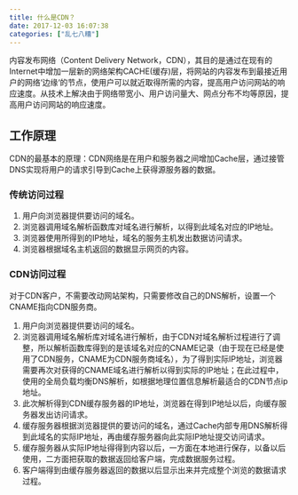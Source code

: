 ```yaml
---
title: 什么是CDN？
date: 2017-12-03 16:07:38
categories: ["乱七八糟"]
---
```


内容发布网络（Content Delivery Network，CDN），其目的是通过在现有的Internet中增加一层新的网络架构CACHE(缓存)层，将网站的内容发布到最接近用户的网络‘边缘‘的节点，使用户可以就近取得所需的内容，提高用户访问网站的响应速度。从技术上解决由于网络带宽小、用户访问量大、网点分布不均等原因，提高用户访问网站的响应速度。


<!-- more -->

## 工作原理
CDN的最基本的原理：CDN网络是在用户和服务器之间增加Cache层，通过接管DNS实现将用户的请求引导到Cache上获得源服务器的数据。

### 传统访问过程

1. 用户向浏览器提供要访问的域名。
2. 浏览器调用域名解析函数库对域名进行解析，以得到此域名对应的IP地址。
3. 浏览器使用所得到的IP地址，域名的服务主机发出数据访问请求。
4. 浏览器根据域名主机返回的数据显示网页的内容。

### CDN访问过程
对于CDN客户，不需要改动网站架构，只需要修改自己的DNS解析，设置一个CNAME指向CDN服务商。

1. 用户向浏览器提供要访问的域名。
2. 浏览器调用域名解析库对域名进行解析，由于CDN对域名解析过程进行了调整，所以解析函数库得到的是该域名对应的CNAME记录（由于现在已经是使用了CDN服务，CNAME为CDN服务商域名），为了得到实际IP地址，浏览器需要再次对获得的CNAME域名进行解析以得到实际的IP地址；在此过程中，使用的全局负载均衡DNS解析，如根据地理位置信息解析最适合的CDN节点ip地址。
3. 此次解析得到CDN缓存服务器的IP地址，浏览器在得到IP地址以后，向缓存服务器发出访问请求。
4. 缓存服务器根据浏览器提供的要访问的域名，通过Cache内部专用DNS解析得到此域名的实际IP地址，再由缓存服务器向此实际IP地址提交访问请求。
5. 缓存服务器从实际IP地址得得到内容以后，一方面在本地进行保存，以备以后使用，二方面把获取的数据返回给客户端，完成数据服务过程。
6. 客户端得到由缓存服务器返回的数据以后显示出来并完成整个浏览的数据请求过程。